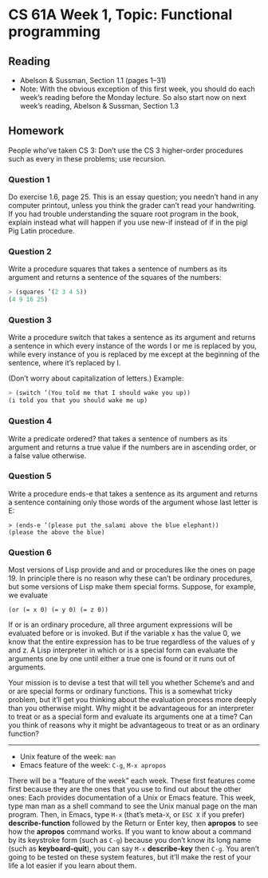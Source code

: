 # CS 61A Week 1, Topic: Functional programming

## Reading

- Abelson & Sussman, Section 1.1 (pages 1–31)
- Note: With the obvious exception of this first week, you should do each week’s reading before the Monday lecture. So also start now on next week’s reading, Abelson & Sussman, Section 1.3

## Homework

People who’ve taken CS 3: Don’t use the CS 3 higher-order procedures such as every in these problems; use recursion.

### Question 1

Do exercise 1.6, page 25. This is an essay question; you needn’t hand in any computer printout, unless you think the grader can’t read your handwriting. If you had trouble understanding the square root program in the book, explain instead what will happen if you use new-if instead of if in the pigl Pig Latin procedure.

### Question 2

Write a procedure squares that takes a sentence of numbers as its argument and returns a sentence of the squares of the numbers:

```scheme
> (squares ’(2 3 4 5))
(4 9 16 25)
```

### Question 3

Write a procedure switch that takes a sentence as its argument and returns a sentence in which every instance of the words I or me is replaced by you, while every instance of you is replaced by me except at the beginning of the sentence, where it’s replaced by I.

(Don’t worry about capitalization of letters.) Example:

```scheme
> (switch ’(You told me that I should wake you up))
(i told you that you should wake me up)
```

### Question 4

Write a predicate ordered? that takes a sentence of numbers as its argument and returns a true value if the numbers are in ascending order, or a false value otherwise.

### Question 5

Write a procedure ends-e that takes a sentence as its argument and returns a sentence containing only those words of the argument whose last letter is E:

```
> (ends-e ’(please put the salami above the blue elephant))
(please the above the blue)
```

### Question 6

Most versions of Lisp provide and and or procedures like the ones on page 19. In principle there is no reason why these can’t be ordinary procedures, but some versions of Lisp make them special forms. Suppose, for example, we evaluate

```(or (= x 0) (= y 0) (= z 0))```

If or is an ordinary procedure, all three argument expressions will be evaluated before or is invoked. But if the variable x has the value 0, we know that the entire expression has to be true regardless of the values of y and z. A Lisp interpreter in which or is a special form can evaluate the arguments one by one until either a true one is found or it runs out of arguments.

Your mission is to devise a test that will tell you whether Scheme’s and and or are special forms or ordinary functions. This is a somewhat tricky problem, but it’ll get you thinking about the evaluation process more deeply than you otherwise might. Why might it be advantageous for an interpreter to treat or as a special form and evaluate its arguments one at a time? Can you think of reasons why it might be advantageous to treat or as an ordinary function?

---

- Unix feature of the week: `man`
- Emacs feature of the week: `C-g`, `M-x apropos`

There will be a “feature of the week” each week. These first features come first because they are the ones that you use to find out about the other ones: Each provides documentation of a Unix or Emacs feature. This week, type man man as a shell command to see the Unix manual page on the man program. Then, in Emacs, type `M-x` (that’s meta-`X`, or `ESC X` if you prefer) **describe-function** followed by the Return or Enter key, then **apropos** to see how the **apropos** command works. If you want to know about a command by its keystroke form (such as `C-g`) because you don’t know its long name (such as **keyboard-quit**), you can say `M-x` **describe-key** then `C-g`. You aren’t going to be tested on these system features, but it’ll make the rest of your life a lot easier if you learn about them.
